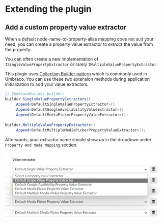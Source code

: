 # Extending the plugin

## Add a custom property value extractor
When a default node-name-to-property-alias mapping does not suit your need, you can create a property value extractor to *extract* the value from the property.

You can often create a new implementation of `ISingleValuePropertyExtractor` or rarely `IMultipleValuePropertyExtractor`.

This plugin uses [Collection Builder pattern](https://docs.umbraco.com/umbraco-cms/implementation/composing#example-modifying-collections) which is commonly used in Umbraco. You can use these two extension methods during application initialization to add your value extractors.

```c#
// IUmbracoBuilder builder;
builder.SingleValuePropertyExtractors()
    .Append<DefaultSingleValuePropertyExtractor>()
    .Append<DefaultGoogleAvailabilityValueExtractor>()
    .Append<DefaultMediaPickerPropertyValueExtractor>();

builder.MultipleValuePropertyExtractors()
    .Append<DefaultMultipleMediaPickerPropertyValueExtractor>();
```

Afterwards, your extractor name should show up in the dropdown under `Property And Node Mapping` section.

![property value extractor dropdown](./media/property-value-extractor-dropdown.png)